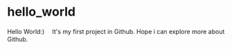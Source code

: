 # hello_world

Hello World:)　
It's my first project in Github. 
Hope i can explore more about Github.
